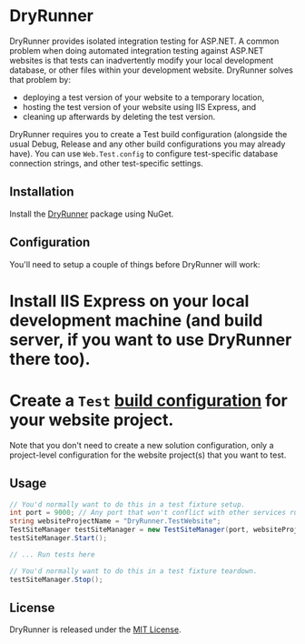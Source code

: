 DryRunner
==========

DryRunner provides isolated integration testing for ASP.NET. A common problem when doing automated integration testing against ASP.NET websites
is that tests can inadvertently modify your local development database, or other files within your development website. DryRunner solves that problem
by:

* deploying a test version of your website to a temporary location,
* hosting the test version of your website using IIS Express, and
* cleaning up afterwards by deleting the test version.

DryRunner requires you to create a Test build configuration (alongside the usual Debug, Release and any other build configurations you may already have).
You can use `Web.Test.config` to configure test-specific database connection strings, and other test-specific settings.

Installation
------------

Install the [DryRunner](https://nuget.org/packages/DryRunner) package using NuGet.

Configuration
-------------

You'll need to setup a couple of things before DryRunner will work:

# Install IIS Express on your local development machine (and build server, if you want to use DryRunner there too).
# Create a `Test` [build configuration](http://msdn.microsoft.com/en-us/library/kwybya3w.aspx) for your website project.
  Note that you don't need to create a new solution configuration, only a project-level configuration for the website
  project(s) that you want to test.

Usage
-----

```csharp
// You'd normally want to do this in a test fixture setup.
int port = 9000; // Any port that won't conflict with other services running on your computer.
string websiteProjectName = "DryRunner.TestWebsite";
TestSiteManager testSiteManager = new TestSiteManager(port, websiteProjectName);
testSiteManager.Start();

// ... Run tests here

// You'd normally want to do this in a test fixture teardown.
testSiteManager.Stop();
```

License
-------

DryRunner  is released under the [MIT License](http://www.opensource.org/licenses/MIT).